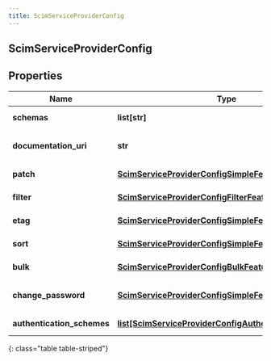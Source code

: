 ```yaml
---
title: ScimServiceProviderConfig
---
```

## ScimServiceProviderConfig

## Properties

|Name | Type | Description | Notes|
|------------ | ------------- | ------------- | -------------|
| **schemas** | **list[str]** | The list of supported schemas. | [optional] |
| **documentation_uri** | **str** | The HTTP-addressable URL that points to the service provider&#39;s documentation. | [optional] |
| **patch** | [**ScimServiceProviderConfigSimpleFeature**](ScimServiceProviderConfigSimpleFeature.html) | The \&quot;patch\&quot; configuration options. | [optional] |
| **filter** | [**ScimServiceProviderConfigFilterFeature**](ScimServiceProviderConfigFilterFeature.html) | The \&quot;filter\&quot; configuration options. | [optional] |
| **etag** | [**ScimServiceProviderConfigSimpleFeature**](ScimServiceProviderConfigSimpleFeature.html) | The \&quot;etag\&quot; configuration options. | [optional] |
| **sort** | [**ScimServiceProviderConfigSimpleFeature**](ScimServiceProviderConfigSimpleFeature.html) | The \&quot;sort\&quot; configuration options. | [optional] |
| **bulk** | [**ScimServiceProviderConfigBulkFeature**](ScimServiceProviderConfigBulkFeature.html) | The \&quot;bulk\&quot; configuration options. | [optional] |
| **change_password** | [**ScimServiceProviderConfigSimpleFeature**](ScimServiceProviderConfigSimpleFeature.html) | The \&quot;changePassword\&quot; configuration options. | [optional] |
| **authentication_schemes** | [**list[ScimServiceProviderConfigAuthenticationScheme]**](ScimServiceProviderConfigAuthenticationScheme.html) | The list of supported authentication schemes. | [optional] |
{: class="table table-striped"}


